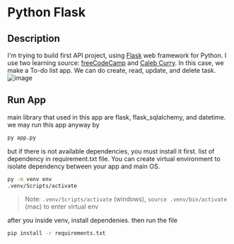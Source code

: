 # Python Flask 
## Description
I'm trying to build first API project, using [Flask] web framework for Python.
I use two learning source: [freeCodeCamp][fcc] and [Caleb Curry][cc]. In this case, we make a To-do list app. We can do create, read, update, and delete task.
![image](https://user-images.githubusercontent.com/13926075/194043888-d8f2a425-dccb-44e9-8893-e15d6f3a5a2a.png)

## Run App
main library that used in this app are flask, flask_sqlalchemy, and datetime.
we may run this app anyway by 
```sh
py app.py
```
but if there is not available dependencies, you must install it first. list of dependency in requirement.txt file. You can create virtual environment to isolate dependency between your app and main OS. 

```sh
py -m venv env
.venv/Scripts/activate
```
> Note: `.venv/Scripts/activate` (windows), `source .venv/bin/activate` (mac) to enter virtual env

after you inside venv, install dependenies. then run the file
```sh
pip install -r requirements.txt
```

   [flask]: <https://flask.palletsprojects.com/en/2.2.x/>
   [fcc]: <https://www.youtube.com/watch?v=Z1RJmh_OqeA>
   [cc]: <https://www.youtube.com/watch?v=qbLc5a9jdXo>
